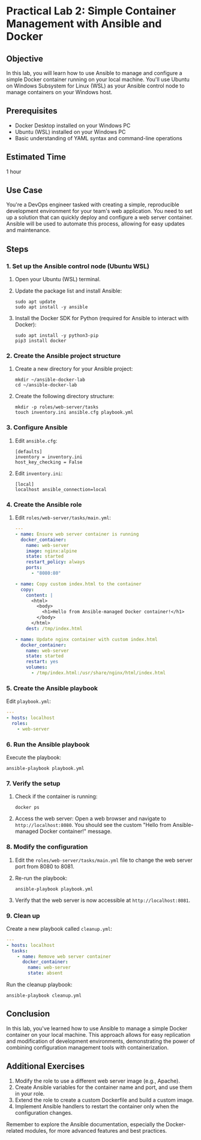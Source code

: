 # Practical Lab 2: Simple Container Management with Ansible and Docker

## Objective
In this lab, you will learn how to use Ansible to manage and configure a simple Docker container running on your local machine. You'll use Ubuntu on Windows Subsystem for Linux (WSL) as your Ansible control node to manage containers on your Windows host.

## Prerequisites
- Docker Desktop installed on your Windows PC
- Ubuntu (WSL) installed on your Windows PC
- Basic understanding of YAML syntax and command-line operations

## Estimated Time
1 hour

## Use Case
You're a DevOps engineer tasked with creating a simple, reproducible development environment for your team's web application. You need to set up a solution that can quickly deploy and configure a web server container. Ansible will be used to automate this process, allowing for easy updates and maintenance.

## Steps

### 1. Set up the Ansible control node (Ubuntu WSL)

1. Open your Ubuntu (WSL) terminal.

2. Update the package list and install Ansible:
   ```
   sudo apt update
   sudo apt install -y ansible
   ```

3. Install the Docker SDK for Python (required for Ansible to interact with Docker):
   ```
   sudo apt install -y python3-pip
   pip3 install docker
   ```

### 2. Create the Ansible project structure

1. Create a new directory for your Ansible project:
   ```
   mkdir ~/ansible-docker-lab
   cd ~/ansible-docker-lab
   ```

2. Create the following directory structure:
   ```
   mkdir -p roles/web-server/tasks
   touch inventory.ini ansible.cfg playbook.yml
   ```

### 3. Configure Ansible

1. Edit `ansible.cfg`:
   ```
   [defaults]
   inventory = inventory.ini
   host_key_checking = False
   ```

2. Edit `inventory.ini`:
   ```
   [local]
   localhost ansible_connection=local
   ```

### 4. Create the Ansible role

1. Edit `roles/web-server/tasks/main.yml`:
   ```yaml
   ---
   - name: Ensure web server container is running
     docker_container:
       name: web-server
       image: nginx:alpine
       state: started
       restart_policy: always
       ports:
         - "8080:80"

   - name: Copy custom index.html to the container
     copy:
       content: |
         <html>
           <body>
             <h1>Hello from Ansible-managed Docker container!</h1>
           </body>
         </html>
       dest: /tmp/index.html

   - name: Update nginx container with custom index.html
     docker_container:
       name: web-server
       state: started
       restart: yes
       volumes:
         - /tmp/index.html:/usr/share/nginx/html/index.html
   ```

### 5. Create the Ansible playbook

Edit `playbook.yml`:
```yaml
---
- hosts: localhost
  roles:
    - web-server
```

### 6. Run the Ansible playbook

Execute the playbook:
```
ansible-playbook playbook.yml
```

### 7. Verify the setup

1. Check if the container is running:
   ```
   docker ps
   ```

2. Access the web server:
   Open a web browser and navigate to `http://localhost:8080`. You should see the custom "Hello from Ansible-managed Docker container!" message.

### 8. Modify the configuration

1. Edit the `roles/web-server/tasks/main.yml` file to change the web server port from 8080 to 8081.

2. Re-run the playbook:
   ```
   ansible-playbook playbook.yml
   ```

3. Verify that the web server is now accessible at `http://localhost:8081`.

### 9. Clean up

Create a new playbook called `cleanup.yml`:

```yaml
---
- hosts: localhost
  tasks:
    - name: Remove web server container
      docker_container:
        name: web-server
        state: absent
```

Run the cleanup playbook:
```
ansible-playbook cleanup.yml
```

## Conclusion
In this lab, you've learned how to use Ansible to manage a simple Docker container on your local machine. This approach allows for easy replication and modification of development environments, demonstrating the power of combining configuration management tools with containerization.

## Additional Exercises
1. Modify the role to use a different web server image (e.g., Apache).
2. Create Ansible variables for the container name and port, and use them in your role.
3. Extend the role to create a custom Dockerfile and build a custom image.
4. Implement Ansible handlers to restart the container only when the configuration changes.

Remember to explore the Ansible documentation, especially the Docker-related modules, for more advanced features and best practices.
